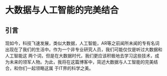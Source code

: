 # 大数据与人工智能的完美结合
## 引言 
现如今，科技飞速发展，类似大数据，人工智能，AR等之前闻所未闻的专有名词出现在了我们的生活中。作为一个非专业研究人员，我们可能仅仅是听过大数据和人工智能这
两个词，但是在大数据时代，我们更应该积极地去学习这些技术，成为未来的领军人物。为此，我将在这篇博客中，简述大数据与人工智能的完美结合，和你们一起领略这属
于IT界的科学之美。
## 
